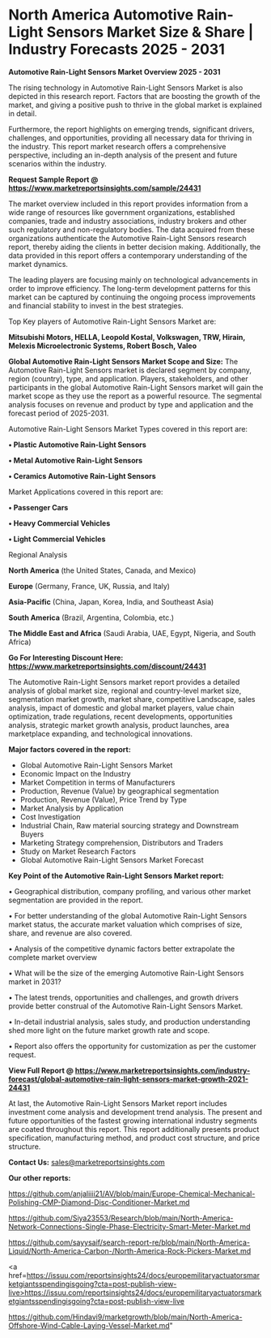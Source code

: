 # North America Automotive Rain-Light Sensors Market Size & Share | Industry Forecasts 2025 - 2031

<Strong> Automotive Rain-Light Sensors Market Overview 2025 - 2031</strong>

The rising technology in Automotive Rain-Light Sensors Market is also depicted in this research report. Factors that are boosting the growth of the market, and giving a positive push to thrive in the global market is explained in detail.

Furthermore, the report highlights on emerging trends, significant drivers, challenges, and opportunities, providing all necessary data for thriving in the industry. This report market research offers a comprehensive perspective, including an in-depth analysis of the present and future scenarios within the industry.

<strong>Request Sample Report @ <a href=https://www.marketreportsinsights.com/sample/24431>https://www.marketreportsinsights.com/sample/24431</a></strong>

The market overview included in this report provides information from a wide range of resources like government organizations, established companies, trade and industry associations, industry brokers and other such regulatory and non-regulatory bodies. The data acquired from these organizations authenticate the Automotive Rain-Light Sensors research report, thereby aiding the clients in better decision making. Additionally, the data provided in this report offers a contemporary understanding of the market dynamics.

The leading players are focusing mainly on technological advancements in order to improve efficiency. The long-term development patterns for this market can be captured by continuing the ongoing process improvements and financial stability to invest in the best strategies.

Top Key players of Automotive Rain-Light Sensors Market are:

<strong>Mitsubishi Motors, HELLA, Leopold Kostal, Volkswagen, TRW, Hirain, Melexis Microelectronic Systems, Robert Bosch, Valeo</strong>

<strong><b>Global Automotive Rain-Light Sensors Market Scope and Size:</b></strong>
The Automotive Rain-Light Sensors market is declared segment by company, region (country), type, and application. Players, stakeholders, and other participants in the global Automotive Rain-Light Sensors market will gain the market scope as they use the report as a powerful resource. The segmental analysis focuses on revenue and product by type and application and the forecast period of 2025-2031.

Automotive Rain-Light Sensors Market Types covered in this report are:

<strong>• Plastic Automotive Rain-Light Sensors

• Metal Automotive Rain-Light Sensors

• Ceramics Automotive Rain-Light Sensors</strong>

Market Applications covered in this report are:

<strong>• Passenger Cars

• Heavy Commercial Vehicles

• Light Commercial Vehicles</strong> 

Regional Analysis

<strong>North America</strong> (the United States, Canada, and Mexico)

<strong>Europe</strong> (Germany, France, UK, Russia, and Italy)

<strong>Asia-Pacific</strong> (China, Japan, Korea, India, and Southeast Asia)

<strong>South America</strong> (Brazil, Argentina, Colombia, etc.)

<strong>The Middle East and Africa</strong> (Saudi Arabia, UAE, Egypt, Nigeria, and South Africa)

<strong>Go For Interesting Discount Here: <a href=https://www.marketreportsinsights.com/discount/24431>https://www.marketreportsinsights.com/discount/24431</a></strong>

The Automotive Rain-Light Sensors market report provides a detailed analysis of global market size, regional and country-level market size, segmentation market growth, market share, competitive Landscape, sales analysis, impact of domestic and global market players, value chain optimization, trade regulations, recent developments, opportunities analysis, strategic market growth analysis, product launches, area marketplace expanding, and technological innovations.

<strong><b>Major factors covered in the report:</b></strong>
<ul>
  <li>Global Automotive Rain-Light Sensors Market </li>
  <li>Economic Impact on the Industry</li>
  <li>Market Competition in terms of Manufacturers</li>
  <li>Production, Revenue (Value) by geographical segmentation</li>
  <li>Production, Revenue (Value), Price Trend by Type</li>
  <li>Market Analysis by Application</li>
  <li>Cost Investigation</li>
  <li>Industrial Chain, Raw material sourcing strategy and Downstream Buyers</li>
  <li>Marketing Strategy comprehension, Distributors and Traders</li>
  <li>Study on Market Research Factors</li>
  <li>Global Automotive Rain-Light Sensors Market Forecast</li>
</ul>

<strong><b>Key Point of the Automotive Rain-Light Sensors Market report:</b></strong>

• Geographical distribution, company profiling, and various other market segmentation are provided in the report.

• For better understanding of the global Automotive Rain-Light Sensors market status, the accurate market valuation which comprises of size, share, and revenue are also covered.

• Analysis of the competitive dynamic factors better extrapolate the complete market overview

• What will be the size of the emerging Automotive Rain-Light Sensors market in 2031?

• The latest trends, opportunities and challenges, and growth drivers provide better construal of the Automotive Rain-Light Sensors Market.

• In-detail industrial analysis, sales study, and production understanding shed more light on the future market growth rate and scope.

• Report also offers the opportunity for customization as per the customer request.

<strong><b>View Full Report @ <a href=https://www.marketreportsinsights.com/industry-forecast/global-automotive-rain-light-sensors-market-growth-2021-24431>https://www.marketreportsinsights.com/industry-forecast/global-automotive-rain-light-sensors-market-growth-2021-24431</a></b></strong>


At last, the Automotive Rain-Light Sensors Market report includes investment come analysis and development trend analysis. The present and future opportunities of the fastest growing international industry segments are coated throughout this report. This report additionally presents product specification, manufacturing method, and product cost structure, and price structure.

<strong>Contact Us:</strong>
sales@marketreportsinsights.com

<strong>Our other reports:</strong>

<a href=https://github.com/anjaliiii21/AV/blob/main/Europe-Chemical-Mechanical-Polishing-CMP-Diamond-Disc-Conditioner-Market.md>https://github.com/anjaliiii21/AV/blob/main/Europe-Chemical-Mechanical-Polishing-CMP-Diamond-Disc-Conditioner-Market.md</a>

<a href=https://github.com/Siya23553/Research/blob/main/North-America-Network-Connections-Single-Phase-Electricity-Smart-Meter-Market.md>https://github.com/Siya23553/Research/blob/main/North-America-Network-Connections-Single-Phase-Electricity-Smart-Meter-Market.md</a>

<a href=https://github.com/sayysaif/search-report-re/blob/main/North-America-Liquid/North-America-Carbon-/North-America-Rock-Pickers-Market.md>https://github.com/sayysaif/search-report-re/blob/main/North-America-Liquid/North-America-Carbon-/North-America-Rock-Pickers-Market.md</a>

<a href=https://issuu.com/reportsinsights24/docs/europemilitaryactuatorsmarketgiantsspendingisgoing?cta=post-publish-view-live>https://issuu.com/reportsinsights24/docs/europemilitaryactuatorsmarketgiantsspendingisgoing?cta=post-publish-view-live</a>

<a href=https://github.com/Hindavi9/marketgrowth/blob/main/North-America-Offshore-Wind-Cable-Laying-Vessel-Market.md>https://github.com/Hindavi9/marketgrowth/blob/main/North-America-Offshore-Wind-Cable-Laying-Vessel-Market.md</a>"
